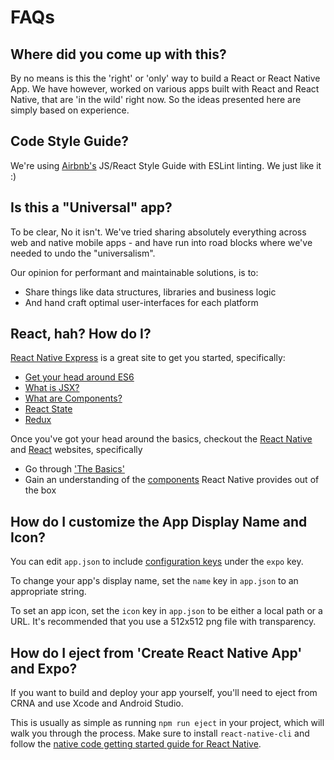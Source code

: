 # FAQs

## Where did you come up with this?

By no means is this the 'right' or 'only' way to build a React or React Native App. We have however, worked on various apps built with React and React Native, that are 'in the wild' right now. So the ideas presented here are simply based on experience.

## Code Style Guide?

We're using [Airbnb's](https://github.com/airbnb/javascript) JS/React Style Guide with ESLint linting. We just like it :)

## Is this a "Universal" app?

To be clear, No it isn't. We've tried sharing absolutely everything across web and native mobile apps - and have run into road blocks where we've needed to undo the "universalism".

Our opinion for performant and maintainable solutions, is to:

- Share things like data structures, libraries and business logic
- And hand craft optimal user-interfaces for each platform

## React, hah? How do I?

[React Native Express](http://www.reactnativeexpress.com/) is a great site to get you started, specifically:

- [Get your head around ES6](http://www.reactnativeexpress.com/es6)
- [What is JSX?](http://www.reactnativeexpress.com/jsx)
- [What are Components?](http://www.reactnativeexpress.com/components)
- [React State](http://www.reactnativeexpress.com/data_component_state)
- [Redux](http://www.reactnativeexpress.com/redux)

Once you've got your head around the basics, checkout the [React Native](https://facebook.github.io/react-native/) and [React](https://reactjs.org/) websites, specifically

- Go through ['The Basics'](https://facebook.github.io/react-native/docs/props.html)
- Gain an understanding of the [components](https://facebook.github.io/react-native/docs/activityindicator.html) React Native provides out of the box

## How do I customize the App Display Name and Icon?

You can edit `app.json` to include [configuration keys](https://docs.expo.io/versions/latest/guides/configuration.html) under the `expo` key.

To change your app's display name, set the `name` key in `app.json` to an appropriate string.

To set an app icon, set the `icon` key in `app.json` to be either a local path or a URL. It's recommended that you use a 512x512 png file with transparency.

## How do I eject from 'Create React Native App' and Expo?

If you want to build and deploy your app yourself, you'll need to eject from CRNA and use Xcode and Android Studio.

This is usually as simple as running `npm run eject` in your project, which will walk you through the process. Make sure to install `react-native-cli` and follow the [native code getting started guide for React Native](https://facebook.github.io/react-native/docs/getting-started.html).
